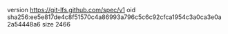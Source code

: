 version https://git-lfs.github.com/spec/v1
oid sha256:ee5e817de4c8f51570c4a86993a796c5c6c92cfca1954c3a0ca3e0a2a54448a6
size 2466
